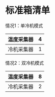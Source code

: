 # 标准箱清单

情况1：单冷机模式

| 温度采集器 | 4 |
| :--- | :--- |
| 冷机采集器 | 1 |

情况2：双冷机模式

| 温度采集器 | 8 |
| :--- | :--- |
| 冷机采集器 | 2 |



